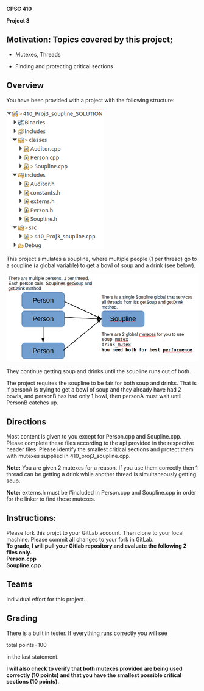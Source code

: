 **CPSC 410**

**Project 3**

## Motivation: Topics covered by this project;

-   Mutexes, Threads

-   Finding and protecting critical sections

## Overview

You have been provided with a project with the following structure:

![](media/image1.png)

This project simulates a soupline, where multiple people (1 per thread)
go to a soupline (a global variable) to get a bowl of soup and a drink
(see below).

![](media/image2.png)

They continue getting soup and drinks until the soupline runs out of
both.

The project requires the soupline to be fair for both soup and drinks.
That is if personA is trying to get a bowl of soup and they already have
had 2 bowls, and personB has had only 1 bowl, then personA must wait
until PersonB catches up.

## Directions

Most content is given to you except for Person.cpp and Soupline.cpp.
Please complete these files according to the api provided in the
respective header files. Please identify the smallest critical sections
and protect them with mutexes supplied in 410_proj3_soupline.cpp.

**Note:** You are given 2 mutexes for a reason. If you use them
correctly then 1 thread can be getting a drink while another thread is
simultaneously getting soup.

**Note:** externs.h must be \#included in Person.cpp and Soupline.cpp in
order for the linker to find these mutexes.

## Instructions:

Please fork this projct to your GitLab account.  Then clone to your local machine.  Please commit all changes to your fork in GitLab.<br>**To grade, I will pull your Gitlab repository and evaluate the following 2 files only. <br>
Person.cpp <br>
Soupline.cpp**

## Teams

Individual effort for this project.

## Grading

There is a built in tester. If everything runs correctly you will see

total points=100

in the last statement.

**I will also check to verify that both mutexes provided are being used
correctly (10 points) and that you have the smallest possible critical
sections (10 points).**
